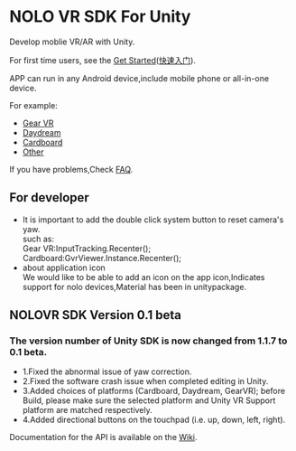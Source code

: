 # NOLO VR SDK For Unity
Develop moblie VR/AR with Unity.  

For first time users, see the [Get Started](./Docs/en_us/GetStarted.md)([快速入门](./Docs/zh_cn/快速入门.md)).  

APP can run in any Android device,include mobile phone or all-in-one device.  

For example:
- [Gear VR](https://github.com/NOLOVR/NOLO-Unity-SDK/blob/master/Docs/en_us/GetStarted.md#build-gear-vr-example)
- [Daydream](https://github.com/NOLOVR/NOLO-Unity-SDK/blob/master/Docs/en_us/GetStarted.md#build-daydream-example)
- [Cardboard](https://github.com/NOLOVR/NOLO-Unity-SDK/blob/master/Docs/en_us/GetStarted.md#build-cardboard-example)
- [Other](https://github.com/NOLOVR/NOLO-Unity-SDK/blob/master/Docs/en_us/GetStarted.md#other-vr-sdk)

If you have problems,Check [FAQ](https://github.com/NOLOVR/NOLO-Unity-SDK/issues).  
## For developer
* It is important to add the double click system button to reset camera's yaw.  
such as:  
Gear VR:InputTracking.Recenter();  
Cardboard:GvrViewer.Instance.Recenter();
* about application icon  
We would like to be able to add an icon on the app icon,Indicates support for nolo devices,Material has been in unitypackage.


## NOLOVR SDK Version 0.1 beta
### The version number of Unity SDK is now changed from 1.1.7 to 0.1 beta. 

* 1.Fixed the abnormal issue of yaw correction.      
* 2.Fixed the software crash issue when completed editing in Unity.
* 3.Added choices of platforms (Cardboard, Daydream, GearVR); before Build, please make sure the selected platform and Unity VR Support platform are matched respectively.
* 4.Added directional buttons on the touchpad (i.e. up, down, left, right).
 
Documentation for the API is available on the [Wiki](https://github.com/NOLOVR/NOLO-Unity-SDK/wiki).



